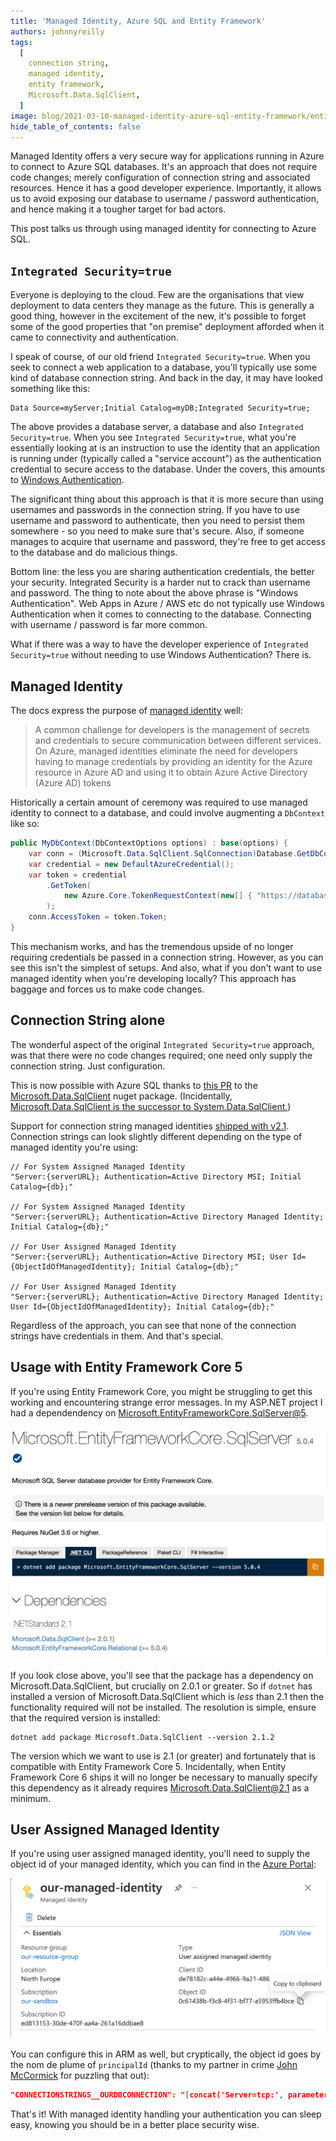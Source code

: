 ```yaml
---
title: 'Managed Identity, Azure SQL and Entity Framework'
authors: johnnyreilly
tags:
  [
    connection string,
    managed identity,
    entity framework,
    Microsoft.Data.SqlClient,
  ]
image: blog/2021-03-10-managed-identity-azure-sql-entity-framework/entity-framework-core-nuget.png
hide_table_of_contents: false
---
```


Managed Identity offers a very secure way for applications running in Azure to connect to Azure SQL databases. It's an approach that does not require code changes; merely configuration of connection string and associated resources. Hence it has a good developer experience. Importantly, it allows us to avoid exposing our database to username / password authentication, and hence making it a tougher target for bad actors.

This post talks us through using managed identity for connecting to Azure SQL.

## `Integrated Security=true`

Everyone is deploying to the cloud. Few are the organisations that view deployment to data centers they manage as the future. This is generally a good thing, however in the excitement of the new, it's possible to forget some of the good properties that "on premise" deployment afforded when it came to connectivity and authentication.

I speak of course, of our old friend `Integrated Security=true`. When you seek to connect a web application to a database, you'll typically use some kind of database connection string. And back in the day, it may have looked something like this:

```
Data Source=myServer;Initial Catalog=myDB;Integrated Security=true;
```

The above provides a database server, a database and also `Integrated Security=true`. When you see `Integrated Security=true`, what you're essentially looking at is an instruction to use the identity that an application is running under (typically called a "service account") as the authentication credential to secure access to the database. Under the covers, this amounts to [Windows Authentication](https://docs.microsoft.com/en-us/dotnet/framework/data/adonet/sql/authentication-in-sql-server).

The significant thing about this approach is that it is more secure than using usernames and passwords in the connection string. If you have to use username and password to authenticate, then you need to persist them somewhere - so you need to make sure that's secure. Also, if someone manages to acquire that username and password, they're free to get access to the database and do malicious things.

Bottom line: the less you are sharing authentication credentials, the better your security. Integrated Security is a harder nut to crack than username and password. The thing to note about the above phrase is "Windows Authentication". Web Apps in Azure / AWS etc do not typically use Windows Authentication when it comes to connecting to the database. Connecting with username / password is far more common.

What if there was a way to have the developer experience of `Integrated Security=true` without needing to use Windows Authentication? There is.

## Managed Identity

The docs express the purpose of [managed identity](https://docs.microsoft.com/en-us/azure/active-directory/managed-identities-azure-resources/overview) well:

> A common challenge for developers is the management of secrets and credentials to secure communication between different services. On Azure, managed identities eliminate the need for developers having to manage credentials by providing an identity for the Azure resource in Azure AD and using it to obtain Azure Active Directory (Azure AD) tokens

Historically a certain amount of ceremony was required to use managed identity to connect to a database, and could involve augmenting a `DbContext` like so:

```cs
public MyDbContext(DbContextOptions options) : base(options) {
    var conn = (Microsoft.Data.SqlClient.SqlConnection)Database.GetDbConnection();
    var credential = new DefaultAzureCredential();
    var token = credential
        .GetToken(
            new Azure.Core.TokenRequestContext(new[] { "https://database.windows.net/.default" })
        );
    conn.AccessToken = token.Token;
}
```

This mechanism works, and has the tremendous upside of no longer requiring credentials be passed in a connection string. However, as you can see this isn't the simplest of setups. And also, what if you don't want to use managed identity when you're developing locally? This approach has baggage and forces us to make code changes.

## Connection String alone

The wonderful aspect of the original `Integrated Security=true` approach, was that there were no code changes required; one need only supply the connection string. Just configuration.

This is now possible with Azure SQL thanks to [this PR](https://github.com/dotnet/SqlClient/pull/730) to the [Microsoft.Data.SqlClient](https://www.nuget.org/packages/Microsoft.Data.SqlClient/) nuget package. (Incidentally, [Microsoft.Data.SqlClient is the successor to System.Data.SqlClient.](https://devblogs.microsoft.com/dotnet/introducing-the-new-microsoftdatasqlclient/))

Support for connection string managed identities [shipped with v2.1](https://github.com/dotnet/SqlClient/blob/master/release-notes/2.1/2.1.0.md#Azure-Active-Directory-Managed-Identity-authentication). Connection strings can look slightly different depending on the type of managed identity you're using:

```
// For System Assigned Managed Identity
"Server:{serverURL}; Authentication=Active Directory MSI; Initial Catalog={db};"

// For System Assigned Managed Identity
"Server:{serverURL}; Authentication=Active Directory Managed Identity; Initial Catalog={db};"

// For User Assigned Managed Identity
"Server:{serverURL}; Authentication=Active Directory MSI; User Id={ObjectIdOfManagedIdentity}; Initial Catalog={db};"

// For User Assigned Managed Identity
"Server:{serverURL}; Authentication=Active Directory Managed Identity; User Id={ObjectIdOfManagedIdentity}; Initial Catalog={db};"
```

Regardless of the approach, you can see that none of the connection strings have credentials in them. And that's special.

## Usage with Entity Framework Core 5

If you're using Entity Framework Core, you might be struggling to get this working and encountering strange error messages. In my ASP.NET project I had a dependendency on
[Microsoft.EntityFrameworkCore.SqlServer@5](https://www.nuget.org/packages/Microsoft.EntityFrameworkCore.SqlServer/5.0.4).

![Microsoft.EntityFrameworkCore.SqlServer@5 in NuGet](../static/blog/2021-03-10-managed-identity-azure-sql-entity-framework/entity-framework-core-nuget.png)

If you look close above, you'll see that the package has a dependency on Microsoft.Data.SqlClient, but crucially on 2.0.1 or greater. So if `dotnet` has installed a version of Microsoft.Data.SqlClient which is _less_ than 2.1 then the functionality required will not be installed. The resolution is simple, ensure that the required version is installed:

```
dotnet add package Microsoft.Data.SqlClient --version 2.1.2
```

The version which we want to use is 2.1 (or greater) and fortunately that is compatible with Entity Framework Core 5. Incidentally, when Entity Framework Core 6 ships it will no longer be necessary to manually specify this dependency as it already requires Microsoft.Data.SqlClient@2.1 as a minimum.

## User Assigned Managed Identity

If you're using user assigned managed identity, you'll need to supply the object id of your managed identity, which you can find in the [Azure Portal](https://portal.azure.com/):

![Managed Identity object id](../static/blog/2021-03-10-managed-identity-azure-sql-entity-framework/managed-identity-object-id.png)

You can configure this in ARM as well, but cryptically, the object id goes by the nom de plume of `principalId` (thanks to my partner in crime [John McCormick](https://github.com/jmccor99) for puzzling that out):

```json
"CONNECTIONSTRINGS__OURDBCONNECTION": "[concat('Server=tcp:', parameters('sqlServerName') , '.database.windows.net,1433;Initial Catalog=', parameters('sqlDatabaseName'),';Authentication=Active Directory MSI',';User Id=', reference(resourceId('Microsoft.ManagedIdentity/userAssignedIdentities/', parameters('managedIdentityName')), '2018-11-30').principalId)]"
```

That's it! With managed identity handling your authentication you can sleep easy, knowing you should be in a better place security wise.
